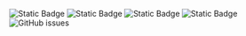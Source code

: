![Static Badge](https://img.shields.io/badge/blacklists-60-000000) ![Static Badge](https://img.shields.io/badge/blacklisted-2700135-cc0000) ![Static Badge](https://img.shields.io/badge/whitelisted-2245-00CC00) ![Static Badge](https://img.shields.io/badge/streaming_blacklist-28107-000000) ![GitHub issues](https://img.shields.io/github/issues/fabriziosalmi/blacklists)
